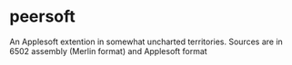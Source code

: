 # peersoft
An Applesoft extention in somewhat uncharted territories. Sources are in 6502 assembly (Merlin format) and Applesoft format
